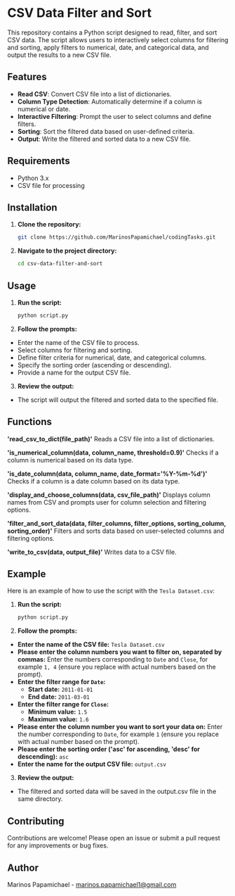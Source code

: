 # CSV Data Filter and Sort

This repository contains a Python script designed to read, filter, and sort CSV data. The script allows users to interactively select columns for filtering and sorting, apply filters to numerical, date, and categorical data, and output the results to a new CSV file.

## Features

- **Read CSV**: Convert CSV file into a list of dictionaries.
- **Column Type Detection**: Automatically determine if a column is numerical or date.
- **Interactive Filtering**: Prompt the user to select columns and define filters.
- **Sorting**: Sort the filtered data based on user-defined criteria.
- **Output**: Write the filtered and sorted data to a new CSV file.

## Requirements

- Python 3.x
- CSV file for processing

## Installation

1. **Clone the repository:**
   ```bash
   git clone https://github.com/MarinosPapamichael/codingTasks.git

2. **Navigate to the project directory:**

   ```bash
   cd csv-data-filter-and-sort

## Usage
1. **Run the script:**

   ```bash
   python script.py

2. **Follow the prompts:**

- Enter the name of the CSV file to process.
- Select columns for filtering and sorting.
- Define filter criteria for numerical, date, and categorical columns.
- Specify the sorting order (ascending or descending).
- Provide a name for the output CSV file.

3. **Review the output:**

- The script will output the filtered and sorted data to the specified file.

## Functions
**'read_csv_to_dict(file_path)'**
Reads a CSV file into a list of dictionaries.

**'is_numerical_column(data, column_name, threshold=0.9)'**
Checks if a column is numerical based on its data type.

**'is_date_column(data, column_name, date_format='%Y-%m-%d')'**
Checks if a column is a date column based on its data type.

**'display_and_choose_columns(data, csv_file_path)'**
Displays column names from CSV and prompts user for column selection and filtering options.

**'filter_and_sort_data(data, filter_columns, filter_options, sorting_column, sorting_order)'**
Filters and sorts data based on user-selected columns and filtering options.

**'write_to_csv(data, output_file)'**
Writes data to a CSV file.

## Example

Here is an example of how to use the script with the `Tesla Dataset.csv`:

1. **Run the script:**
   ```bash
   python script.py

2. **Follow the prompts:**

- **Enter the name of the CSV file:** `Tesla Dataset.csv`
- **Please enter the column numbers you want to filter on, separated by commas:** Enter the numbers corresponding to `Date` and `Close`, for example `1, 4` (ensure you replace with actual numbers based on the prompt).
- **Enter the filter range for `Date`:**
  - **Start date:** `2011-01-01`
  - **End date:** `2011-03-01`
- **Enter the filter range for `Close`:**
  - **Minimum value:** `1.5`
  - **Maximum value:** `1.6`
- **Please enter the column number you want to sort your data on:** Enter the number corresponding to `Date`, for example `1` (ensure you replace with actual number based on the prompt).
- **Please enter the sorting order ('asc' for ascending, 'desc' for descending):** `asc`
- **Enter the name for the output CSV file:** `output.csv`

 3. **Review the output:**

- The filtered and sorted data will be saved in the output.csv file in the same directory.

## Contributing
Contributions are welcome! Please open an issue or submit a pull request for any improvements or bug fixes.

## Author
Marinos Papamichael - marinos.papamichael1@gmail.com

